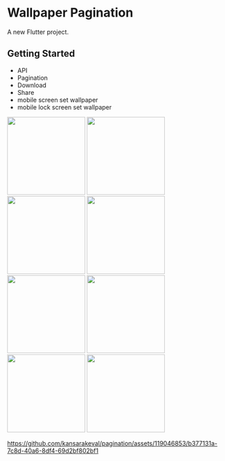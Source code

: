 # Wallpaper Pagination

A new Flutter project.

## Getting Started
- API
- Pagination
- Download
- Share
- mobile screen set wallpaper
- mobile lock screen set wallpaper

<p>
  <img src="https://github.com/kansarakeval/pagination/assets/119046853/43216f23-8b8b-415e-93e2-05306ff13812" hight="450" width="180">
  <img src="https://github.com/kansarakeval/pagination/assets/119046853/8c69a9ca-bcbc-4f65-ac1b-944b71368262" hight="450" width="180">
  <img src="https://github.com/kansarakeval/pagination/assets/119046853/081961f3-a64a-434a-9ff1-80178603a366" hight="450" width="180">
  <img src="https://github.com/kansarakeval/pagination/assets/119046853/a535f905-3730-430c-919e-9a3877272899" hight="450" width="180">
  <img src="https://github.com/kansarakeval/pagination/assets/119046853/2e61c916-c9a6-4bd9-9851-bdfd1792c76f" hight="450" width="180">
  <img src="https://github.com/kansarakeval/pagination/assets/119046853/3d79cff8-2ef7-4b50-9d38-6dca1b01dc31" hight="450" width="180">
  <img src="https://github.com/kansarakeval/pagination/assets/119046853/12878b5e-bda6-4f86-9cb1-8286c46bc446" hight="450" width="180">
  <img src="https://github.com/kansarakeval/pagination/assets/119046853/06ee7781-99f4-4457-9d8a-cbaf7d9f92a1" hight="450" width="180">

</p>

https://github.com/kansarakeval/pagination/assets/119046853/b377131a-7c8d-40a6-8df4-69d2bf802bf1


